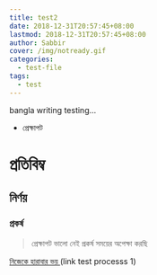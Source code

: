 ```yaml
---
title: test2
date: 2018-12-31T20:57:45+08:00
lastmod: 2018-12-31T20:57:45+08:00
author: Sabbir
cover: /img/notready.gif
categories:
  - test-file
tags:
  - test
---
```

bangla writing testing...

* প্রেক্ষাপট

# প্রতিবিম্ব
## নির্ণয়
### প্রকর্ষ  

>প্রেক্ষাপট ভালো নেই প্রকর্ষ  সময়ের অপেক্ষা করছি

[নিজেকে হারাবার ভয় ](https://www.youtube.com/watch?v=3z7aEW88U34)(link test processs 1)
